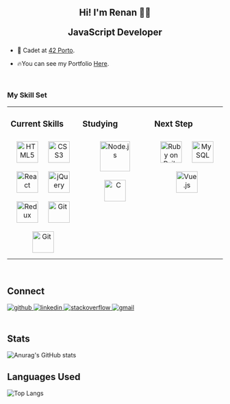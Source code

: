 ## <div align="center">Hi! I'm Renan 👋🏻<p> JavaScript Developer </p> </div>  
  

- 📑 Cadet at [42 Porto](https://www.42porto.com/).  

- 🔥You can see my Portfolio [Here](https://renanbotasse.github.io/).    
  

<br/>  


### My Skill Set  
<table><tr><td valign="top" width="33%">

### Current Skills  
<div align="center">  
<img style="margin: 10px" src="https://user-images.githubusercontent.com/101360239/177317501-f2a23d1d-c161-4a95-a38c-b57d05b3e1ae.png" alt="HTML5" height="50" />  
<img style="margin: 10px" src="https://user-images.githubusercontent.com/101360239/177317624-c1c5b066-8460-4c8b-9a41-9d988112343f.png" alt="CSS3" height="50" />  
<img style="margin: 10px" src="https://user-images.githubusercontent.com/101360239/177317847-eabcdbc0-2824-4805-92e1-61507dceac01.png" alt="React" height="50" /> 
<img style="margin: 10px" src="https://user-images.githubusercontent.com/101360239/177317910-2e63c32d-0663-4cd2-9444-992ab9b75445.png" alt="jQuery" height="50" />  
<img style="margin: 10px" src="https://user-images.githubusercontent.com/101360239/177317990-ac8b18f9-b7d7-43ec-9267-839cc793fa6c.png" alt="Redux" height="50" />   
<img style="margin: 10px" src="https://user-images.githubusercontent.com/101360239/177318038-31ff1229-de21-4da1-81c2-b5ab15bf57f2.png" alt="Git" height="50" />  
<img style="margin: 10px" src="https://user-images.githubusercontent.com/101360239/177317699-439f6ffe-c980-4526-b63a-3c626c3157e6.png" alt="Git" height="50" />  
</div>

</td><td valign="top" width="33%">



### Studying  
<div align="center">  
<img style="margin: 10px" src="https://profilinator.rishav.dev/skills-assets/nodejs-original-wordmark.svg" alt="Node.js" height="70" />
<img style="margin: 10px" src="https://profilinator.rishav.dev/skills-assets/c-original.svg" alt="C" height="50" />  
</div>
</td><td valign="top" width="33%">



### Next Step  
<div align="center">  
<img style="margin: 10px" src="https://user-images.githubusercontent.com/101360239/177319135-75155b9e-f5c0-4dfe-82cd-8cfe41c91996.png" alt="Ruby on Rails" height="50" />  
<img style="margin: 10px" src="https://profilinator.rishav.dev/skills-assets/mysql-original-wordmark.svg" alt="MySQL" height="50" />  
<img style="margin: 10px" src="https://profilinator.rishav.dev/skills-assets/vuejs-original-wordmark.svg" alt="Vue.js" height="50" />  
</div>

</td></tr></table>  

<br/>  


## Connect  
<div align="left">
<a href="https://renanbotasse.github.io/" target="_blank">
<img src=https://img.shields.io/badge/Portfolio-%23000000.svg?style=for-the-badge&logo=firefox&logoColor=white alt=github style="margin-bottom: 5px;" />
</a>
<a href="https://linkedin.com/in/renan-botasse-275217235" target="_blank">
<img src=https://img.shields.io/badge/linkedin-%231E77B5.svg?&style=for-the-badge&logo=linkedin&logoColor=white alt=linkedin style="margin-bottom: 5px;" />
</a>
<a href="https://stackoverflow.com/users/https://stackexchange.com/users/25730372/renanbotasse" target="_blank">
<img src=https://img.shields.io/badge/stackoverflow-%23F28032.svg?&style=for-the-badge&logo=stackoverflow&logoColor=white alt=stackoverflow style="margin-bottom: 5px;" />
</a>  
<a href="mailto:renanbotasse@gmail.com"><img src="https://camo.githubusercontent.com/927d6b3961fa048ff7303daf291cb5869dfa25018997cf8c1373c2f6a85b1458/68747470733a2f2f696d672e736869656c64732e696f2f62616467652f2d476d61696c2d2532333333333f7374796c653d666f722d7468652d6261646765266c6f676f3d676d61696c266c6f676f436f6c6f723d7768697465" data-canonical-src="https://img.shields.io/badge/-Gmail-%23333?style=for-the-badge&amp;logo=gmail&amp;logoColor=white" alt=gmail style="margin-bottom: 5px;"></a>
</div>  
  

<br/>  

## Stats  

![Anurag's GitHub stats](https://github-readme-stats.vercel.app/api?username=renanbotasse&theme=default&show_icons=true)

## Languages Used

![Top Langs](https://github-readme-stats.vercel.app/api/top-langs/?username=renanbotasse&layout=compact&theme=default)

<br/>  



